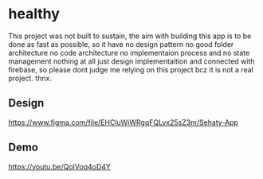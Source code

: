 # healthy

This project was not built to sustain, the aim with building this app is to be done as fast as possible, so it have no design pattern no good folder architecture no code architecture no implementaion process and no state management nothing at all just design implementaition and connected with firebase, so please dont judge me relying on this project bcz it is not a real project. thnx.

## Design

https://www.figma.com/file/EHCluWiWRgqFQLyx25sZ3m/Sehaty-App

## Demo 

https://youtu.be/QoIVoq4oD4Y


